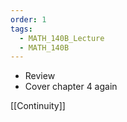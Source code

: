 ```yaml
---
order: 1
tags:
  - MATH_140B_Lecture
  - MATH_140B
---
```


- Review
- Cover chapter 4 again

[[Continuity]]
